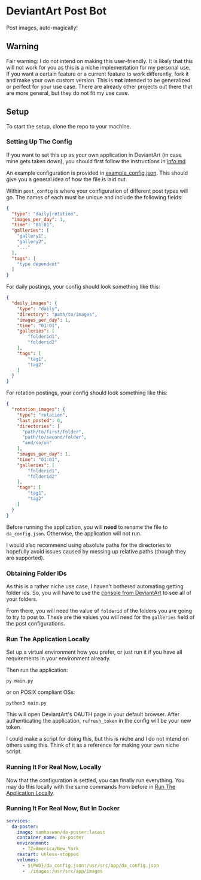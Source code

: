 # DeviantArt Post Bot

Post images, auto-magically!

## Warning

Fair warning: I do not intend on making this user-friendly. 
It is likely that this will not work for you as this is a niche implementation for my personal use.
If you want a certain feature or a current feature to work differently, fork it and make your own custom version. 
This is **not** intended to be generalized or perfect for your use case. 
There are already other projects out there that are more general, but they do not fit my use case.

## Setup

To start the setup, clone the repo to your machine.

### Setting Up The Config

If you want to set this up as your own application in DeviantArt (in case mine gets taken down), you should first follow the instructions in [info.md](./info.md)

An example configuration is provided in [example_config.json](./example_config.json). 
This should give you a general idea of how the file is laid out. 

Within `post_config` is where your configuration of different post types will go. The names of each must be unique and include the following fields:

```json 
{
  "type": "daily|rotation",
  "images_per_day": 1,
  "time": "01:01",
  "galleries": [
    "gallery1",
    "gallery2",
    "..."
  ],
  "tags": [
    "type dependent"
  ]
}
```

For daily postings, your config should look something like this:

```json 
{
  "daily_images": {
    "type": "daily",
    "directory": "path/to/images",
    "images_per_day": 1,
    "time": "01:01",
    "galleries": [
        "folderid1",
        "folderid2"
    ],
    "tags": [
        "tag1",
        "tag2"
    ]
  }
}
```

For rotation postings, your config should look something like this:

```json 
{
  "rotation_images": {
    "type": "rotation",
    "last_posted": 0,
    "directories": [
      "path/to/first/folder",
      "path/to/second/folder",
      "and/so/on"
    ],
    "images_per_day": 1,
    "time": "01:01",
    "galleries": [
        "folderid1",
        "folderid2"
    ],
    "tags": [
        "tag1",
        "tag2"
    ]
  }
}
```

Before running the application, you will **need** to rename the file to `da_config.json`. 
Otherwise, the application will not run. 

I would also recommend using absolute paths for the directories to hopefully avoid issues caused by messing up relative paths (though they are supported). 

### Obtaining Folder IDs

As this is a rather niche use case, I haven't bothered automating getting folder ids.
So, you will have to use the [console from DeviantArt](https://www.deviantart.com/developers/console/gallery/gallery_folders/f6104e0d969bbbdcf2154e4b221aa3a6) to see all of your folders.

From there, you will need the value of `folderid` of the folders you are going to try to post to. 
These are the values you will need for the `galleries` field of the post configurations. 

### Run The Application Locally

Set up a virtual environment how you prefer, or just run it if you have all requirements in your environment already. 

Then run the application:

```shell 
py main.py
```

or on POSIX compliant OSs:

```shell 
python3 main.py
```

This will open DeviantArt's OAUTH page in your default browser. 
After authenticating the application, `refresh_token` in the config will be your new token. 

I could make a script for doing this, but this is niche and I do not intend on others using this. 
Think of it as a reference for making your own niche script. 

### Running It For Real Now, Locally

Now that the configuration is settled, you can finally run everything. 
You may do this locally with the same commands from before in [Run The Application Locally](#run-the-application-locally).

### Running It For Real Now, But In Docker

```yml 
services:
  da-poster:
    image: samhaswon/da-poster:latest
    container_name: da-poster
    environment:
      - TZ=America/New_York
    restart: unless-stopped
    volumes:
      - ${PWD}/da_config.json:/usr/src/app/da_config.json
      - ./images:/usr/src/app/images
```


